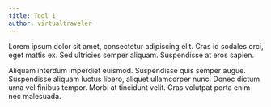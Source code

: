 ```yaml
---
title: Tool 1
author: virtualtraveler
---
```


Lorem ipsum dolor sit amet, consectetur adipiscing elit. Cras id sodales orci, eget mattis ex. Sed ultricies semper aliquam. Suspendisse at eros sapien. 

Aliquam interdum imperdiet euismod. Suspendisse quis semper augue. Suspendisse aliquam luctus libero, aliquet ullamcorper nunc. Donec dictum urna vel finibus tempor. Morbi at tincidunt velit. Cras volutpat porta enim nec malesuada. 
